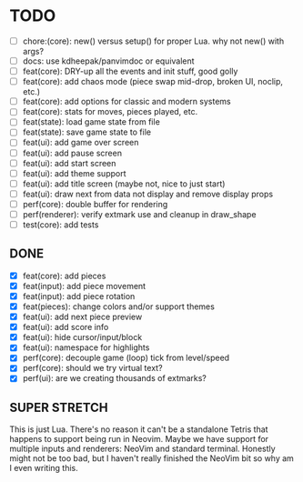 # TODO

- [ ] chore:(core): new() versus setup() for proper Lua. why not new() with args?
- [ ] docs: use kdheepak/panvimdoc or equivalent
- [ ] feat(core): DRY-up all the events and init stuff, good golly
- [ ] feat(core): add chaos mode (piece swap mid-drop, broken UI, noclip, etc.)
- [ ] feat(core): add options for classic and modern systems
- [ ] feat(core): stats for moves, pieces played, etc.
- [ ] feat(state): load game state from file
- [ ] feat(state): save game state to file
- [ ] feat(ui): add game over screen
- [ ] feat(ui): add pause screen
- [ ] feat(ui): add start screen
- [ ] feat(ui): add theme support
- [ ] feat(ui): add title screen (maybe not, nice to just start)
- [ ] feat(ui): draw next from data not display and remove display props
- [ ] perf(core): double buffer for rendering
- [ ] perf(renderer): verify extmark use and cleanup in draw_shape
- [ ] test(core): add tests

## DONE

- [x] feat(core): add pieces
- [x] feat(input): add piece movement
- [x] feat(input): add piece rotation
- [x] feat(pieces): change colors and/or support themes
- [x] feat(ui): add next piece preview
- [x] feat(ui): add score info
- [x] feat(ui): hide cursor/input/block
- [x] feat(ui): namespace for highlights
- [x] perf(core): decouple game (loop) tick from level/speed
- [x] perf(core): should we try virtual text?
- [x] perf(ui): are we creating thousands of extmarks?

## SUPER STRETCH

This is just Lua. There's no reason it can't be a standalone Tetris that happens to support being run in Neovim. Maybe we have support for multiple inputs and renderers: NeoVim and standard terminal. Honestly might not be too bad, but I haven't really finished the NeoVim bit so why am I even writing this.
